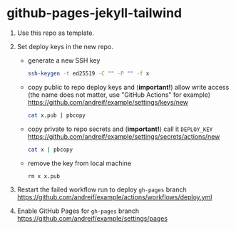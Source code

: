 # github-pages-jekyll-tailwind

1. Use this repo as template.

2. Set deploy keys in the new repo.

   - generate a new SSH key
     ```sh
     ssh-keygen -t ed25519 -C "" -P "" -f x
     ```
 
   - copy public to repo deploy keys and (**important!**) allow write access (the name does not matter, use "GitHub Actions" for example)
     https://github.com/andreif/example/settings/keys/new
     ```sh
     cat x.pub | pbcopy
     ```
 
   - copy private to repo secrets and (**important!**) call it `DEPLOY_KEY`
     https://github.com/andreif/example/settings/secrets/actions/new
     ```sh
     cat x | pbcopy
     ```
     
   - remove the key from local machine
     ```sh
     rm x x.pub
     ```

3. Restart the failed workflow run to deploy `gh-pages` branch 
   https://github.com/andreif/example/actions/workflows/deploy.yml

4. Enable GitHub Pages for `gh-pages` branch https://github.com/andreif/example/settings/pages
